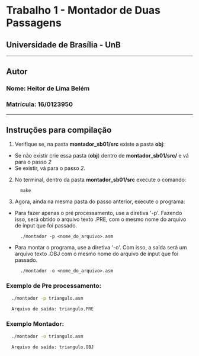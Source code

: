 # Trabalho 1 - Montador de Duas Passagens
## Universidade de Brasília - UnB
---
## Autor
### Nome: Heitor de Lima Belém
### Matrícula: 16/0123950
---

## Instruções para compilação
1. Verifique se, na pasta **montador_sb01/src** existe a pasta **obj**:
  - Se não existir crie essa pasta (**obj**) dentro de **montador_sb01/src/** e vá para o passo _2_
  - Se existir, vá para o passo _2_.
2. No terminal, dentro da pasta **montador_sb01/src** execute o comando:
    ```
      make
    ```
3. Agora, ainda na mesma pasta do passo anterior, execute o programa:
  - Para fazer apenas o pré processamento, use a diretiva '-p'. Fazendo isso, será obtido o arquivo texto .PRE, com o mesmo nome do arquivo de input que foi passado.
    ```
      ./montador -p <nome_do_arquivo>.asm
    ```
  - Para montar o programa, use a diretiva '-o'. Com isso, a saída será um arquivo texto .OBJ com o mesmo nome do arquivo de input que foi passado.
    ```
      ./montador -o <nome_do_arquivo>.asm
    ```
  
  ### Exemplo de Pre processamento:
  
  ```bash
    ./montador -p triangulo.asm

    Arquivo de saída: triangulo.PRE
  ```

  ### Exemplo Montador:
  ```bash
    ./montador -o triangulo.asm

    Arquivo de saída: triangulo.OBJ
  ```

    